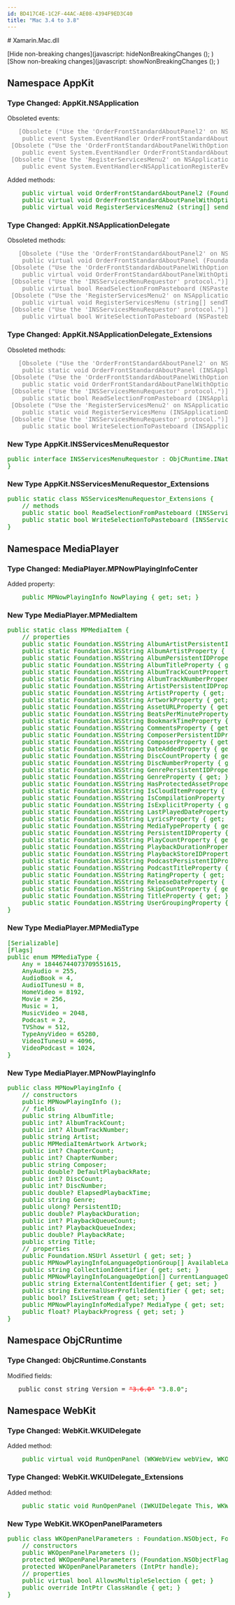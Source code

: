 ```yaml
---
id: BD417C4E-1C2F-44AC-AE08-4394F9ED3C40
title: "Mac 3.4 to 3.8"
---
```


<style scoped="">
	.obsolete { color: gray; }
	.added { color: green; }
	.removed-inline { text-decoration: line-through; }
	.removed-breaking-inline { color: red;}
	.added-breaking-inline { text-decoration: underline; }
	.nonbreaking { color: black; }
	.breaking { color: red; }
</style> <script type="text/javascript">
	// Only some elements have 'data-is-[non-]breaking' attributes. Here we
	// iterate over all descendents elements, and set 'data-is-[non-]breaking'
	// depending on whether there are any descendents with that attribute.
	function propagateDataAttribute (element)
	{
		if (element.hasAttribute ('data-is-propagated'))
			return;

		var i;
		var any_breaking = element.hasAttribute ('data-is-breaking');
		var any_non_breaking = element.hasAttribute ('data-is-non-breaking');
		for (i = 0; i < element.children.length; i++) {
			var el = element.children [i];
			propagateDataAttribute (el);
			any_breaking |= el.hasAttribute ('data-is-breaking');
			any_non_breaking |= el.hasAttribute ('data-is-non-breaking');
		}
		
		if (any_breaking)
			element.setAttribute ('data-is-breaking', null);
		else if (any_non_breaking)
			element.setAttribute ('data-is-non-breaking', null);
		element.setAttribute ('data-is-propagated', null);
	}

	function hideNonBreakingChanges ()
	{
		var topNodes = document.querySelectorAll ('[data-is-topmost]');
		var n;
		var i;
		for (n = 0; n < topNodes.length; n++) {
			propagateDataAttribute (topNodes [n]);
			var elements = topNodes [n].querySelectorAll ('[data-is-non-breaking]');
			for (i = 0; i < elements.length; i++) {
				var el = elements [i];
				if (!el.hasAttribute ('data-original-display'))
					el.setAttribute ('data-original-display', el.style.display);
				el.style.display = 'none';
			}
		}
		
		var links = document.getElementsByClassName ('hide-nonbreaking');
		for (i = 0; i < links.length; i++)
			links [i].style.display = 'none';
		links = document.getElementsByClassName ('restore-nonbreaking');
		for (i = 0; i < links.length; i++)
			links [i].style.display = '';
	}

	function showNonBreakingChanges ()
	{
		var elements = document.querySelectorAll ('[data-original-display]');
		var i;
		for (i = 0; i < elements.length; i++) {
			var el = elements [i];
			el.style.display = el.getAttribute ('data-original-display');
		}

		var links = document.getElementsByClassName ('hide-nonbreaking');
		for (i = 0; i < links.length; i++)
			links [i].style.display = '';
		links = document.getElementsByClassName ('restore-nonbreaking');
		for (i = 0; i < links.length; i++)
			links [i].style.display = 'none';
	}
</script># Xamarin.Mac.dll

 [Hide non-breaking changes](javascript: hideNonBreakingChanges (); ) [Show non-breaking changes](javascript: showNonBreakingChanges (); )   
<div data-is-topmost="">
<!-- start namespace AppKit --> <div> 
<h2>Namespace AppKit</h2>
<!-- start type NSApplication --> <div>
<h3>Type Changed: AppKit.NSApplication</h3>
<p>Obsoleted events:</p>
<pre>
<div data-is-non-breaking="">	<span class='obsolete obsolete-event' data-is-non-breaking="">[Obsolete ("Use the 'OrderFrontStandardAboutPanel2' on NSApplication.")]
	public event System.EventHandler OrderFrontStandardAboutPanel;</span>
</div><div data-is-non-breaking="">	<span class='obsolete obsolete-event' data-is-non-breaking="">[Obsolete ("Use the 'OrderFrontStandardAboutPanelWithOptions2' on NSApplication.")]
	public event System.EventHandler OrderFrontStandardAboutPanelWithOptions;</span>
</div><div data-is-non-breaking="">	<span class='obsolete obsolete-event' data-is-non-breaking="">[Obsolete ("Use the 'RegisterServicesMenu2' on NSApplication.")]
	public event System.EventHandler&lt;NSApplicationRegisterEventArgs&gt; RegisterServicesMenu;</span>
</div></pre>
<div>
<p>Added methods:</p>
<pre>
	<span class='added added-method ' data-is-non-breaking="">public virtual void OrderFrontStandardAboutPanel2 (Foundation.NSObject sender);</span>
	<span class='added added-method ' data-is-non-breaking="">public virtual void OrderFrontStandardAboutPanelWithOptions2 (Foundation.NSDictionary optionsDictionary);</span>
	<span class='added added-method ' data-is-non-breaking="">public virtual void RegisterServicesMenu2 (string[] sendTypes, string[] returnTypes);</span>
</pre>
</div>

</div> <!-- end type NSApplication -->
<!-- start type NSApplicationDelegate --> <div>
<h3>Type Changed: AppKit.NSApplicationDelegate</h3>
<p>Obsoleted methods:</p>
<pre>
<div data-is-non-breaking="">	<span class='obsolete obsolete-method' data-is-non-breaking="">[Obsolete ("Use the 'OrderFrontStandardAboutPanel2' on NSApplication.")]
	public virtual void OrderFrontStandardAboutPanel (Foundation.NSObject sender);</span>
</div><div data-is-non-breaking="">	<span class='obsolete obsolete-method' data-is-non-breaking="">[Obsolete ("Use the 'OrderFrontStandardAboutPanelWithOptions2' on NSApplication.")]
	public virtual void OrderFrontStandardAboutPanelWithOptions (Foundation.NSDictionary optionsDictionary);</span>
</div><div data-is-non-breaking="">	<span class='obsolete obsolete-method' data-is-non-breaking="">[Obsolete ("Use the 'INSServicesMenuRequestor' protocol.")]
	public virtual bool ReadSelectionFromPasteboard (NSPasteboard pboard);</span>
</div><div data-is-non-breaking="">	<span class='obsolete obsolete-method' data-is-non-breaking="">[Obsolete ("Use the 'RegisterServicesMenu2' on NSApplication.")]
	public virtual void RegisterServicesMenu (string[] sendTypes, string[] returnTypes);</span>
</div><div data-is-non-breaking="">	<span class='obsolete obsolete-method' data-is-non-breaking="">[Obsolete ("Use the 'INSServicesMenuRequestor' protocol.")]
	public virtual bool WriteSelectionToPasteboard (NSPasteboard board, string[] types);</span>
</div></pre>

</div> <!-- end type NSApplicationDelegate -->
<!-- start type NSApplicationDelegate_Extensions --> <div>
<h3>Type Changed: AppKit.NSApplicationDelegate_Extensions</h3>
<p>Obsoleted methods:</p>
<pre>
<div data-is-non-breaking="">	<span class='obsolete obsolete-method' data-is-non-breaking="">[Obsolete ("Use the 'OrderFrontStandardAboutPanel2' on NSApplication.")]
	public static void OrderFrontStandardAboutPanel (INSApplicationDelegate This, Foundation.NSObject sender);</span>
</div><div data-is-non-breaking="">	<span class='obsolete obsolete-method' data-is-non-breaking="">[Obsolete ("Use the 'OrderFrontStandardAboutPanelWithOptions2' on NSApplication.")]
	public static void OrderFrontStandardAboutPanelWithOptions (INSApplicationDelegate This, Foundation.NSDictionary optionsDictionary);</span>
</div><div data-is-non-breaking="">	<span class='obsolete obsolete-method' data-is-non-breaking="">[Obsolete ("Use the 'INSServicesMenuRequestor' protocol.")]
	public static bool ReadSelectionFromPasteboard (INSApplicationDelegate This, NSPasteboard pboard);</span>
</div><div data-is-non-breaking="">	<span class='obsolete obsolete-method' data-is-non-breaking="">[Obsolete ("Use the 'RegisterServicesMenu2' on NSApplication.")]
	public static void RegisterServicesMenu (INSApplicationDelegate This, string[] sendTypes, string[] returnTypes);</span>
</div><div data-is-non-breaking="">	<span class='obsolete obsolete-method' data-is-non-breaking="">[Obsolete ("Use the 'INSServicesMenuRequestor' protocol.")]
	public static bool WriteSelectionToPasteboard (INSApplicationDelegate This, NSPasteboard board, string[] types);</span>
</div></pre>

</div> <!-- end type NSApplicationDelegate_Extensions -->
<div> <!-- start type INSServicesMenuRequestor -->
<h3>New Type AppKit.INSServicesMenuRequestor</h3>
<pre class='added' data-is-non-breaking="">
public interface INSServicesMenuRequestor : ObjCRuntime.INativeObject, System.IDisposable {
}
</pre>
</div> <!-- end type INSServicesMenuRequestor -->
<div> <!-- start type NSServicesMenuRequestor_Extensions -->
<h3>New Type AppKit.NSServicesMenuRequestor_Extensions</h3>
<pre class='added' data-is-non-breaking="">
public static class NSServicesMenuRequestor_Extensions {
	// methods
	<span class='added added-method ' data-is-non-breaking="">public static bool ReadSelectionFromPasteboard (INSServicesMenuRequestor This, NSPasteboard pboard);</span>
	<span class='added added-method ' data-is-non-breaking="">public static bool WriteSelectionToPasteboard (INSServicesMenuRequestor This, NSPasteboard pboard, string[] types);</span>
}
</pre>
</div> <!-- end type NSServicesMenuRequestor_Extensions -->

</div> <!-- end namespace AppKit -->
<!-- start namespace MediaPlayer --> <div> 
<h2>Namespace MediaPlayer</h2>
<!-- start type MPNowPlayingInfoCenter --> <div>
<h3>Type Changed: MediaPlayer.MPNowPlayingInfoCenter</h3>
<div>
<p>Added property:</p>
<pre>
	<span class='added added-property ' data-is-non-breaking="">public MPNowPlayingInfo NowPlaying { get; set; }</span>
</pre>
</div>

</div> <!-- end type MPNowPlayingInfoCenter -->
<div> <!-- start type MPMediaItem -->
<h3>New Type MediaPlayer.MPMediaItem</h3>
<pre class='added' data-is-non-breaking="">
public static class MPMediaItem {
	// properties
	<span class='added added-property ' data-is-non-breaking="">public static Foundation.NSString AlbumArtistPersistentIDProperty { get; }</span>
	<span class='added added-property ' data-is-non-breaking="">public static Foundation.NSString AlbumArtistProperty { get; }</span>
	<span class='added added-property ' data-is-non-breaking="">public static Foundation.NSString AlbumPersistentIDProperty { get; }</span>
	<span class='added added-property ' data-is-non-breaking="">public static Foundation.NSString AlbumTitleProperty { get; }</span>
	<span class='added added-property ' data-is-non-breaking="">public static Foundation.NSString AlbumTrackCountProperty { get; }</span>
	<span class='added added-property ' data-is-non-breaking="">public static Foundation.NSString AlbumTrackNumberProperty { get; }</span>
	<span class='added added-property ' data-is-non-breaking="">public static Foundation.NSString ArtistPersistentIDProperty { get; }</span>
	<span class='added added-property ' data-is-non-breaking="">public static Foundation.NSString ArtistProperty { get; }</span>
	<span class='added added-property ' data-is-non-breaking="">public static Foundation.NSString ArtworkProperty { get; }</span>
	<span class='added added-property ' data-is-non-breaking="">public static Foundation.NSString AssetURLProperty { get; }</span>
	<span class='added added-property ' data-is-non-breaking="">public static Foundation.NSString BeatsPerMinuteProperty { get; }</span>
	<span class='added added-property ' data-is-non-breaking="">public static Foundation.NSString BookmarkTimeProperty { get; }</span>
	<span class='added added-property ' data-is-non-breaking="">public static Foundation.NSString CommentsProperty { get; }</span>
	<span class='added added-property ' data-is-non-breaking="">public static Foundation.NSString ComposerPersistentIDProperty { get; }</span>
	<span class='added added-property ' data-is-non-breaking="">public static Foundation.NSString ComposerProperty { get; }</span>
	<span class='added added-property ' data-is-non-breaking="">public static Foundation.NSString DateAddedProperty { get; }</span>
	<span class='added added-property ' data-is-non-breaking="">public static Foundation.NSString DiscCountProperty { get; }</span>
	<span class='added added-property ' data-is-non-breaking="">public static Foundation.NSString DiscNumberProperty { get; }</span>
	<span class='added added-property ' data-is-non-breaking="">public static Foundation.NSString GenrePersistentIDProperty { get; }</span>
	<span class='added added-property ' data-is-non-breaking="">public static Foundation.NSString GenreProperty { get; }</span>
	<span class='added added-property ' data-is-non-breaking="">public static Foundation.NSString HasProtectedAssetProperty { get; }</span>
	<span class='added added-property ' data-is-non-breaking="">public static Foundation.NSString IsCloudItemProperty { get; }</span>
	<span class='added added-property ' data-is-non-breaking="">public static Foundation.NSString IsCompilationProperty { get; }</span>
	<span class='added added-property ' data-is-non-breaking="">public static Foundation.NSString IsExplicitProperty { get; }</span>
	<span class='added added-property ' data-is-non-breaking="">public static Foundation.NSString LastPlayedDateProperty { get; }</span>
	<span class='added added-property ' data-is-non-breaking="">public static Foundation.NSString LyricsProperty { get; }</span>
	<span class='added added-property ' data-is-non-breaking="">public static Foundation.NSString MediaTypeProperty { get; }</span>
	<span class='added added-property ' data-is-non-breaking="">public static Foundation.NSString PersistentIDProperty { get; }</span>
	<span class='added added-property ' data-is-non-breaking="">public static Foundation.NSString PlayCountProperty { get; }</span>
	<span class='added added-property ' data-is-non-breaking="">public static Foundation.NSString PlaybackDurationProperty { get; }</span>
	<span class='added added-property ' data-is-non-breaking="">public static Foundation.NSString PlaybackStoreIDProperty { get; }</span>
	<span class='added added-property ' data-is-non-breaking="">public static Foundation.NSString PodcastPersistentIDProperty { get; }</span>
	<span class='added added-property ' data-is-non-breaking="">public static Foundation.NSString PodcastTitleProperty { get; }</span>
	<span class='added added-property ' data-is-non-breaking="">public static Foundation.NSString RatingProperty { get; }</span>
	<span class='added added-property ' data-is-non-breaking="">public static Foundation.NSString ReleaseDateProperty { get; }</span>
	<span class='added added-property ' data-is-non-breaking="">public static Foundation.NSString SkipCountProperty { get; }</span>
	<span class='added added-property ' data-is-non-breaking="">public static Foundation.NSString TitleProperty { get; }</span>
	<span class='added added-property ' data-is-non-breaking="">public static Foundation.NSString UserGroupingProperty { get; }</span>
}
</pre>
</div> <!-- end type MPMediaItem -->
<div> <!-- start type MPMediaType -->
<h3>New Type MediaPlayer.MPMediaType</h3>
<pre class='added' data-is-non-breaking="">
[Serializable]
[Flags]
public enum MPMediaType {
	<span class='added added-field ' data-is-non-breaking="">Any = 18446744073709551615,</span>
	<span class='added added-field ' data-is-non-breaking="">AnyAudio = 255,</span>
	<span class='added added-field ' data-is-non-breaking="">AudioBook = 4,</span>
	<span class='added added-field ' data-is-non-breaking="">AudioITunesU = 8,</span>
	<span class='added added-field ' data-is-non-breaking="">HomeVideo = 8192,</span>
	<span class='added added-field ' data-is-non-breaking="">Movie = 256,</span>
	<span class='added added-field ' data-is-non-breaking="">Music = 1,</span>
	<span class='added added-field ' data-is-non-breaking="">MusicVideo = 2048,</span>
	<span class='added added-field ' data-is-non-breaking="">Podcast = 2,</span>
	<span class='added added-field ' data-is-non-breaking="">TVShow = 512,</span>
	<span class='added added-field ' data-is-non-breaking="">TypeAnyVideo = 65280,</span>
	<span class='added added-field ' data-is-non-breaking="">VideoITunesU = 4096,</span>
	<span class='added added-field ' data-is-non-breaking="">VideoPodcast = 1024,</span>
}
</pre>
</div> <!-- end type MPMediaType -->
<div> <!-- start type MPNowPlayingInfo -->
<h3>New Type MediaPlayer.MPNowPlayingInfo</h3>
<pre class='added' data-is-non-breaking="">
public class MPNowPlayingInfo {
	// constructors
	<span class='added added-constructor ' data-is-non-breaking="">public MPNowPlayingInfo ();</span>
	// fields
	<span class='added added-field ' data-is-non-breaking="">public string AlbumTitle;</span>
	<span class='added added-field ' data-is-non-breaking="">public int? AlbumTrackCount;</span>
	<span class='added added-field ' data-is-non-breaking="">public int? AlbumTrackNumber;</span>
	<span class='added added-field ' data-is-non-breaking="">public string Artist;</span>
	<span class='added added-field ' data-is-non-breaking="">public MPMediaItemArtwork Artwork;</span>
	<span class='added added-field ' data-is-non-breaking="">public int? ChapterCount;</span>
	<span class='added added-field ' data-is-non-breaking="">public int? ChapterNumber;</span>
	<span class='added added-field ' data-is-non-breaking="">public string Composer;</span>
	<span class='added added-field ' data-is-non-breaking="">public double? DefaultPlaybackRate;</span>
	<span class='added added-field ' data-is-non-breaking="">public int? DiscCount;</span>
	<span class='added added-field ' data-is-non-breaking="">public int? DiscNumber;</span>
	<span class='added added-field ' data-is-non-breaking="">public double? ElapsedPlaybackTime;</span>
	<span class='added added-field ' data-is-non-breaking="">public string Genre;</span>
	<span class='added added-field ' data-is-non-breaking="">public ulong? PersistentID;</span>
	<span class='added added-field ' data-is-non-breaking="">public double? PlaybackDuration;</span>
	<span class='added added-field ' data-is-non-breaking="">public int? PlaybackQueueCount;</span>
	<span class='added added-field ' data-is-non-breaking="">public int? PlaybackQueueIndex;</span>
	<span class='added added-field ' data-is-non-breaking="">public double? PlaybackRate;</span>
	<span class='added added-field ' data-is-non-breaking="">public string Title;</span>
	// properties
	<span class='added added-property ' data-is-non-breaking="">public Foundation.NSUrl AssetUrl { get; set; }</span>
	<span class='added added-property ' data-is-non-breaking="">public MPNowPlayingInfoLanguageOptionGroup[] AvailableLanguageOptions { get; set; }</span>
	<span class='added added-property ' data-is-non-breaking="">public string CollectionIdentifier { get; set; }</span>
	<span class='added added-property ' data-is-non-breaking="">public MPNowPlayingInfoLanguageOption[] CurrentLanguageOptions { get; set; }</span>
	<span class='added added-property ' data-is-non-breaking="">public string ExternalContentIdentifier { get; set; }</span>
	<span class='added added-property ' data-is-non-breaking="">public string ExternalUserProfileIdentifier { get; set; }</span>
	<span class='added added-property ' data-is-non-breaking="">public bool? IsLiveStream { get; set; }</span>
	<span class='added added-property ' data-is-non-breaking="">public MPNowPlayingInfoMediaType? MediaType { get; set; }</span>
	<span class='added added-property ' data-is-non-breaking="">public float? PlaybackProgress { get; set; }</span>
}
</pre>
</div> <!-- end type MPNowPlayingInfo -->

</div> <!-- end namespace MediaPlayer -->
<!-- start namespace ObjCRuntime --> <div> 
<h2>Namespace ObjCRuntime</h2>
<!-- start type Constants --> <div>
<h3>Type Changed: ObjCRuntime.Constants</h3>
<p>Modified fields:</p>
<pre>
<div data-is-breaking="">	public const string Version = <span class='removed removed-inline removed-breaking-inline'>"3.6.0"</span> <span class='added '>"3.8.0"</span>;
</div></pre>

</div> <!-- end type Constants -->

</div> <!-- end namespace ObjCRuntime -->
<!-- start namespace WebKit --> <div> 
<h2>Namespace WebKit</h2>
<!-- start type WKUIDelegate --> <div>
<h3>Type Changed: WebKit.WKUIDelegate</h3>
<div>
<p>Added method:</p>
<pre>
	<span class='added added-method ' data-is-non-breaking="">public virtual void RunOpenPanel (WKWebView webView, WKOpenPanelParameters parameters, WKFrameInfo frame, System.Action&lt;Foundation.NSUrl[]&gt; completionHandler);</span>
</pre>
</div>

</div> <!-- end type WKUIDelegate -->
<!-- start type WKUIDelegate_Extensions --> <div>
<h3>Type Changed: WebKit.WKUIDelegate_Extensions</h3>
<div>
<p>Added method:</p>
<pre>
	<span class='added added-method ' data-is-non-breaking="">public static void RunOpenPanel (IWKUIDelegate This, WKWebView webView, WKOpenPanelParameters parameters, WKFrameInfo frame, System.Action&lt;Foundation.NSUrl[]&gt; completionHandler);</span>
</pre>
</div>

</div> <!-- end type WKUIDelegate_Extensions -->
<div> <!-- start type WKOpenPanelParameters -->
<h3>New Type WebKit.WKOpenPanelParameters</h3>
<pre class='added' data-is-non-breaking="">
public class WKOpenPanelParameters : Foundation.NSObject, Foundation.INSObjectProtocol, ObjCRuntime.INativeObject, System.IDisposable, System.IEquatable&lt;Foundation.NSObject&gt; {
	// constructors
	<span class='added added-constructor ' data-is-non-breaking="">public WKOpenPanelParameters ();</span>
	<span class='added added-constructor ' data-is-non-breaking="">protected WKOpenPanelParameters (Foundation.NSObjectFlag t);</span>
	<span class='added added-constructor ' data-is-non-breaking="">protected WKOpenPanelParameters (IntPtr handle);</span>
	// properties
	<span class='added added-property ' data-is-non-breaking="">public virtual bool AllowsMultipleSelection { get; }</span>
	<span class='added added-property ' data-is-non-breaking="">public override IntPtr ClassHandle { get; }</span>
}
</pre>
</div> <!-- end type WKOpenPanelParameters -->

</div> <!-- end namespace WebKit -->
</div>
